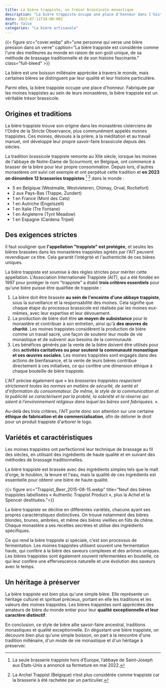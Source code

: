 ```yaml
---
title: La bière trappiste, un trésor brassicole monastique
description: "La bière trappiste occupe une place d'honneur dans l'histoire de la bière. Frabriquée par les moines trappistes, elle un véritable trésor brassicole."
date: 2023-07-11T10:00:00Z
draft: false
categories: "La bière artisanale"
---
```


{{< figure src="cover.webp" alt="une personne qui verse une bière pression dans un verre" caption="La bière trappiste est considérée comme l'une des meilleures au monde en raison de son goût unique, de sa méthode de brassage traditionnelle et de son histoire fascinante." class="full-bleed" >}}

La bière est une boisson millénaire appréciée à travers le monde, mais certaines bières se distinguent par leur qualité et leur histoire particulière. 

Parmi elles, la bière trappiste occupe une place d'honneur. Fabriquée par les moines trappistes au sein de leurs monastères, la bière trappiste est un véritable trésor brassicole.

## Origines et traditions

La bière trappiste trouve son origine dans les monastères cisterciens de l'Ordre de la Stricte Observance, plus communément appelés moines trappistes. Ces moines, dévoués à la prière, à la méditation et au travail manuel, ont développé leur propre savoir-faire brassicole depuis des siècles.

La tradition brassicole trappiste remonte au XIIe siècle, lorsque les moines de l'abbaye de Notre-Dame de Scourmont, en Belgique, ont commencé à brasser de la bière pour leur propre consommation. Depuis lors, d'autres monastères ont suivi cet exemple et ont perpétué cette tradition et **en 2023 on dénombre 12 brasseries trappistes** [^1] [^2] dans le monde :

- 5 en Belgique (Westmalle, Westvleteren, Chimay, Orval, Rochefort)
- 2 aux Pays-Bas (Trappe, Zundert)
- 1 en France (Mont des Cats)
- 1 en Autriche (Engelszell)
- 1 en Italie (Tre Fontane)
- 1 en Angleterre (Tynt Meadow)
- 1 en Espagne (Cardena Tripel)

[^1]: La seule brasserie trappiste hors d’Europe, l’abbaye de Saint-Joseph aux États-Unis a annoncé sa fermeture en mai 2022.  
[^2]: La Archel Trappist (Belgique) n’est plus considérée comme trappiste car la brasserie à été rachetée par un particulier.

## Des exigences strictes

Il faut souligner que **l'appellation "trappiste" est protégée**, et seules les bières brassées dans les monastères trappistes agréés par l'AIT peuvent revendiquer ce titre. Cela garantit l'intégrité et l'authenticité de ces bières uniques.

La bière trappiste est soumise à des règles strictes pour mériter cette appellation. L'Association Internationale Trappiste *(AIT)*, qui a été fondée en 1997 pour protéger le nom "trappiste" a établi **trois critères essentiels** pour qu'une bière puisse être qualifiée de trappiste :

1. La bière doit être brassée **au sein de l'enceinte d'une abbaye trappiste**, sous la surveillance et la responsabilité des moines. Cela signifie que chaque étape du processus brassicole est réalisée par les moines eux-mêmes, avec leur expertise et leur dévouement.
2. La production de bière doit être **un moyen de subsistance** pour le monastère et contribuer à son entretien, ainsi qu'à **des œuvres de charité**. Les moines trappistes considèrent la production de bière comme un travail sacré, une façon de soutenir leur mode de vie monastique et de subvenir aux besoins de la communauté.
3. Les bénéfices générés par la vente de la bière doivent être utilisés pour des **activités caritatives ou pour soutenir la communauté monastique et ses œuvres sociales**. Les moines trappistes sont engagés dans des actions de bienfaisance, et la vente de leurs bières contribue directement à ces initiatives, ce qui confère une dimension éthique à chaque bouteille de bière trappiste.

L'AIT précise également que *« les brasseries trappistes respectent strictement toutes les normes en matière de sécurité, de santé et d’information du consommateur. De même, le style de la communication et la publicité se caractérisent par la probité, la sobriété et la réserve qui siéent à l’environnement religieux dans lequel les bières sont fabriquées. »*. 

Au-delà des trois critères, l'AIT porte donc son attention sur une certaine **éthique de fabrication et de commercialisation**, afin de délivrer le droit pour un produit trappiste d'arborer le logo.

## Variétés et caractéristiques

Les moines trappistes ont perfectionné leur technique de brassage au fil des siècles, en utilisant des ingrédients de haute qualité et en suivant des méthodes de brassage traditionnelles. 

La bière trappiste est brassée avec des ingrédients simples tels que le malt d'orge, le houblon, la levure et l'eau, mais la qualité de ces ingrédients est essentielle pour obtenir une bière de haute qualité.

{{< figure src="Trappist_Beer_2015-08-15.webp" title="Neuf des bières trappistes labellisées « Authentic Trappist Product », plus la Achel et la Spencer destituées.">}}

La bière trappiste se décline en différentes variétés, chacune ayant ses propres caractéristiques distinctives. On trouve notamment des bières blondes, brunes, ambrées, et même des bières vieillies en fûts de chêne. Chaque monastère a ses recettes secrètes et utilise des ingrédients spécifiques.

Ce qui rend la bière trappiste si spéciale, c'est son processus de fermentation. Les moines trappistes utilisent souvent une fermentation haute, qui confère à la bière des saveurs complexes et des arômes uniques. Les bières trappistes sont également souvent refermentées en bouteille, ce qui leur confère une effervescence naturelle et une évolution des saveurs avec le temps.

## Un héritage à préserver

La bière trappiste est bien plus qu'une simple bière. Elle représente un héritage culturel et spirituel précieux, portant en elle les traditions et les valeurs des moines trappistes. Les bières trappistes sont appréciées des amateurs de bière du monde entier pour leur **qualité exceptionnelle et leur caractère distinctif**.

En conclusion, ce style de bière allie savoir-faire ancestral, traditions monastiques et qualité exceptionnelle. En dégustant une bière trappiste, on découvre bien plus qu'une simple boisson, on part à la rencontre d'une tradition millénaire, d'un mode de vie monastique et d'un héritage à préserver.